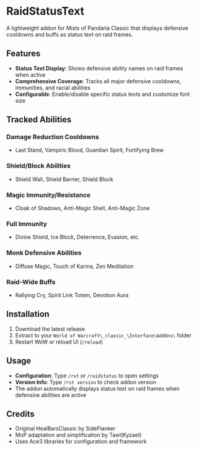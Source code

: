 # RaidStatusText

A lightweight addon for Mists of Pandaria Classic that displays defensive cooldowns and buffs as status text on raid frames.

## Features

- **Status Text Display**: Shows defensive ability names on raid frames when active
- **Comprehensive Coverage**: Tracks all major defensive cooldowns, immunities, and racial abilities
- **Configurable**: Enable/disable specific status texts and customize font size

## Tracked Abilities

### Damage Reduction Cooldowns
- Last Stand, Vampiric Blood, Guardian Spirit, Fortifying Brew

### Shield/Block Abilities  
- Shield Wall, Shield Barrier, Shield Block

### Magic Immunity/Resistance
- Cloak of Shadows, Anti-Magic Shell, Anti-Magic Zone

### Full Immunity
- Divine Shield, Ice Block, Deterrence, Evasion, etc.

### Monk Defensive Abilities
- Diffuse Magic, Touch of Karma, Zen Meditation

### Raid-Wide Buffs
- Rallying Cry, Spirit Link Totem, Devotion Aura

## Installation

1. Download the latest release
2. Extract to your `World of Warcraft\_classic_\Interface\AddOns\` folder
3. Restart WoW or reload UI (`/reload`)

## Usage

- **Configuration**: Type `/rst` or `/raidstatus` to open settings
- **Version Info**: Type `/rst version` to check addon version
- The addon automatically displays status text on raid frames when defensive abilities are active

## Credits

- Original HealBarsClassic by SideFlanker
- MoP adaptation and simplification by Tawl(Kyzael)
- Uses Ace3 libraries for configuration and framework
